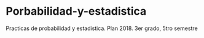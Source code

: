 # Porbabilidad-y-estadistica
Practicas de probabilidad y estadistica. Plan 2018. 3er grado, 5tro semestre
